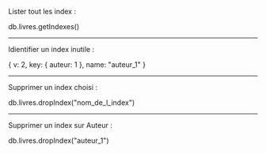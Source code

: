 Lister tout les index :

db.livres.getIndexes()

---

Idientifier un index inutile :

{
    v: 2,
    key: { auteur: 1 },
    name: "auteur_1"
}

---

Supprimer un index choisi :

db.livres.dropIndex("nom_de_l_index")

---

Supprimer un index sur Auteur :

db.livres.dropIndex("auteur_1")

